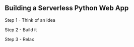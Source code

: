 ## Building a Serverless Python Web App

Step 1 - Think of an idea

Step 2 - Build it

Step 3 - Relax
